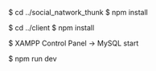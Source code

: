 $ cd ../social_natwork_thunk
$ npm install

$ cd ../client
$ npm install

$ XAMPP Control Panel -> MySQL start

$ npm run dev
